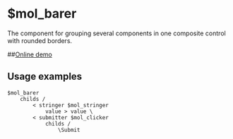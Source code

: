 # $mol_barer

The component for grouping several components in one composite control with rounded borders.

##[Online demo](http://eigenmethod.github.io/mol/#demo=mol_barer_demo_search)

## Usage examples
```
$mol_barer
	childs /
		< stringer $mol_stringer
			value > value \
		< submitter $mol_clicker
			childs /
				\Submit
```
